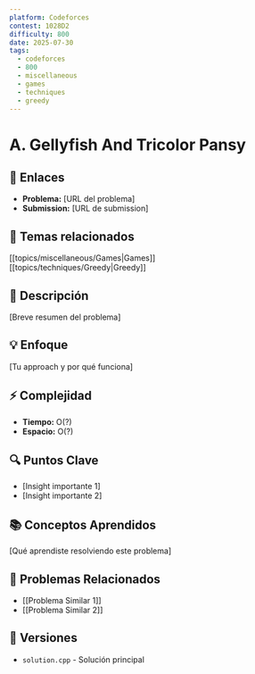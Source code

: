 ```yaml
---
platform: Codeforces
contest: 1028D2
difficulty: 800
date: 2025-07-30
tags: 
  - codeforces
  - 800
  - miscellaneous
  - games
  - techniques
  - greedy
---
```

# A. Gellyfish And Tricolor Pansy

## 🔗 Enlaces
- **Problema:** [URL del problema]
- **Submission:** [URL de submission]

## 📓 Temas relacionados
[[topics/miscellaneous/Games|Games]] [[topics/techniques/Greedy|Greedy]]

## 📖 Descripción
[Breve resumen del problema]

## 💡 Enfoque
[Tu approach y por qué funciona]

## ⚡ Complejidad
- **Tiempo:** O(?)
- **Espacio:** O(?)

## 🔍 Puntos Clave
- [Insight importante 1]
- [Insight importante 2]

## 📚 Conceptos Aprendidos
[Qué aprendiste resolviendo este problema]

## 🔗 Problemas Relacionados
- [[Problema Similar 1]]
- [[Problema Similar 2]]

## 🔄 Versiones
- `solution.cpp` - Solución principal
